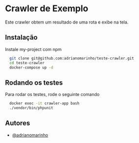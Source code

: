
# Crawler de Exemplo

Este crawler obtem um resultado de uma rota e exibe na tela.



## Instalação

Instale my-project com npm

```bash
  git clone git@github.com:adrianomarinho/teste-crawler.git
  cd teste-crawler
  docker-compose up -d
```


    
## Rodando os testes

Para rodar os testes, rode o seguinte comando

```bash
  docker exec -it crawler-app bash
  ./vendor/bin/phpunit
```


## Autores

- [@adrianomarinho](https://www.github.com/adrianomarinho)

